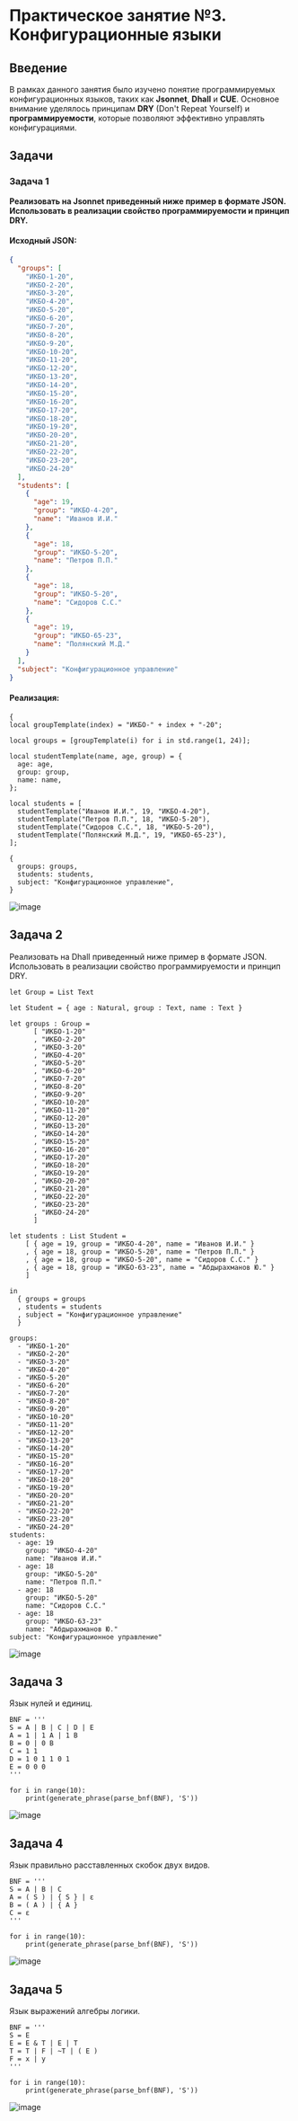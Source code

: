 # Практическое занятие №3. Конфигурационные языки  
## Введение

В рамках данного занятия было изучено понятие программируемых конфигурационных языков, таких как **Jsonnet**, **Dhall** и **CUE**. Основное внимание уделялось принципам **DRY** (Don't Repeat Yourself) и **программируемости**, которые позволяют эффективно управлять конфигурациями.

## Задачи

### Задача 1

**Реализовать на Jsonnet приведенный ниже пример в формате JSON. Использовать в реализации свойство программируемости и принцип DRY.**

#### Исходный JSON:

```json
{
  "groups": [
    "ИКБО-1-20",
    "ИКБО-2-20",
    "ИКБО-3-20",
    "ИКБО-4-20",
    "ИКБО-5-20",
    "ИКБО-6-20",
    "ИКБО-7-20",
    "ИКБО-8-20",
    "ИКБО-9-20",
    "ИКБО-10-20",
    "ИКБО-11-20",
    "ИКБО-12-20",
    "ИКБО-13-20",
    "ИКБО-14-20",
    "ИКБО-15-20",
    "ИКБО-16-20",
    "ИКБО-17-20",
    "ИКБО-18-20",
    "ИКБО-19-20",
    "ИКБО-20-20",
    "ИКБО-21-20",
    "ИКБО-22-20",
    "ИКБО-23-20",
    "ИКБО-24-20"
  ],
  "students": [
    {
      "age": 19,
      "group": "ИКБО-4-20",
      "name": "Иванов И.И."
    },
    {
      "age": 18,
      "group": "ИКБО-5-20",
      "name": "Петров П.П."
    },
    {
      "age": 18,
      "group": "ИКБО-5-20",
      "name": "Сидоров С.С."
    },
    {
      "age": 19,
      "group": "ИКБО-65-23",
      "name": "Полянский М.Д."
    }
  ],
  "subject": "Конфигурационное управление"
}
```
#### Реализация:
```jsonnet
{
local groupTemplate(index) = "ИКБО-" + index + "-20";

local groups = [groupTemplate(i) for i in std.range(1, 24)];

local studentTemplate(name, age, group) = {
  age: age,
  group: group,
  name: name,
};

local students = [
  studentTemplate("Иванов И.И.", 19, "ИКБО-4-20"),
  studentTemplate("Петров П.П.", 18, "ИКБО-5-20"),
  studentTemplate("Сидоров С.С.", 18, "ИКБО-5-20"),
  studentTemplate("Полянский М.Д.", 19, "ИКБО-65-23"),
];

{
  groups: groups,
  students: students,
  subject: "Конфигурационное управление",
}
```
![image](https://github.com/user-attachments/assets/567f49a0-ef55-424b-b0d9-02300b36a1ce)


## Задача 2

Реализовать на Dhall приведенный ниже пример в формате JSON. Использовать в реализации свойство программируемости и принцип DRY.
```
let Group = List Text

let Student = { age : Natural, group : Text, name : Text }

let groups : Group =
      [ "ИКБО-1-20"
      , "ИКБО-2-20"
      , "ИКБО-3-20"
      , "ИКБО-4-20"
      , "ИКБО-5-20"
      , "ИКБО-6-20"
      , "ИКБО-7-20"
      , "ИКБО-8-20"
      , "ИКБО-9-20"
      , "ИКБО-10-20"
      , "ИКБО-11-20"
      , "ИКБО-12-20"
      , "ИКБО-13-20"
      , "ИКБО-14-20"
      , "ИКБО-15-20"
      , "ИКБО-16-20"
      , "ИКБО-17-20"
      , "ИКБО-18-20"
      , "ИКБО-19-20"
      , "ИКБО-20-20"
      , "ИКБО-21-20"
      , "ИКБО-22-20"
      , "ИКБО-23-20"
      , "ИКБО-24-20"
      ]

let students : List Student =
    [ { age = 19, group = "ИКБО-4-20", name = "Иванов И.И." }
    , { age = 18, group = "ИКБО-5-20", name = "Петров П.П." }
    , { age = 18, group = "ИКБО-5-20", name = "Сидоров С.С." }
    , { age = 18, group = "ИКБО-63-23", name = "Абдырахманов Ю." }
    ]

in
  { groups = groups
  , students = students
  , subject = "Конфигурационное управление"
  }
```
```
groups:
  - "ИКБО-1-20"
  - "ИКБО-2-20"
  - "ИКБО-3-20"
  - "ИКБО-4-20"
  - "ИКБО-5-20"
  - "ИКБО-6-20"
  - "ИКБО-7-20"
  - "ИКБО-8-20"
  - "ИКБО-9-20"
  - "ИКБО-10-20"
  - "ИКБО-11-20"
  - "ИКБО-12-20"
  - "ИКБО-13-20"
  - "ИКБО-14-20"
  - "ИКБО-15-20"
  - "ИКБО-16-20"
  - "ИКБО-17-20"
  - "ИКБО-18-20"
  - "ИКБО-19-20"
  - "ИКБО-20-20"
  - "ИКБО-21-20"
  - "ИКБО-22-20"
  - "ИКБО-23-20"
  - "ИКБО-24-20"
students:
  - age: 19
    group: "ИКБО-4-20"
    name: "Иванов И.И."
  - age: 18
    group: "ИКБО-5-20"
    name: "Петров П.П."
  - age: 18
    group: "ИКБО-5-20"
    name: "Сидоров С.С."
  - age: 18
    group: "ИКБО-63-23"
    name: "Абдырахманов Ю."
subject: "Конфигурационное управление"
```
![image](https://github.com/user-attachments/assets/15962aaa-31e5-44a7-9619-ea633bc5948c)
## Задача 3

Язык нулей и единиц.

```
BNF = '''
S = A | B | C | D | E
A = 1 | 1 A | 1 B
B = 0 | 0 B
C = 1 1
D = 1 0 1 1 0 1
E = 0 0 0
'''

for i in range(10):
    print(generate_phrase(parse_bnf(BNF), 'S'))
```

![image](https://github.com/user-attachments/assets/44bc0908-f43f-4936-8bfd-46203e0e7989)

## Задача 4

Язык правильно расставленных скобок двух видов.
```
BNF = '''
S = A | B | C
A = ( S ) | { S } | ε
B = ( A ) | { A }
C = ε
'''

for i in range(10):
    print(generate_phrase(parse_bnf(BNF), 'S'))

```

![image](https://github.com/user-attachments/assets/bd6b355f-acd8-44e7-a430-e756edd2beab)

## Задача 5

Язык выражений алгебры логики.
```
BNF = '''
S = E
E = E & T | E | T
T = T | F | ~T | ( E )
F = x | y
'''

for i in range(10):
    print(generate_phrase(parse_bnf(BNF), 'S'))
```

![image](https://github.com/user-attachments/assets/0e885940-4ee5-429c-94ee-c0198cebbf5a)


